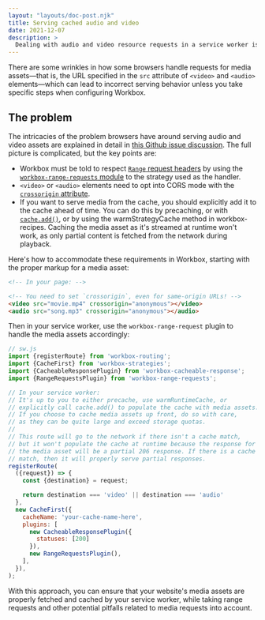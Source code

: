 ```yaml
---
layout: "layouts/doc-post.njk"
title: Serving cached audio and video
date: 2021-12-07
description: >
  Dealing with audio and video resource requests in a service worker is hard. Learn how to use workbox-range-request to deal with such requests in a predictable way.
---
```


There are some wrinkles in how some browsers handle requests for media assets&mdash;that is, the URL specified in the `src` attribute of `<video>` and `<audio>` elements&mdash;which can lead to incorrect serving behavior unless you take specific steps when configuring Workbox.

## The problem

The intricacies of the problem browsers have around serving audio and video assets are explained in detail in [this Github issue discussion](https://github.com/GoogleChrome/workbox/issues/1663#issuecomment-448755945). The full picture is complicated, but the key points are:

- Workbox must be told to respect [`Range` request headers](https://developer.mozilla.org/docs/Web/HTTP/Range_requests) by using the [`workbox-range-requests` module](/docs/workbox/modules/workbox-range-request/) to the strategy used as the handler.
- `<video>` or `<audio>` elements need to opt into CORS mode with the [`crossorigin` attribute](https://developer.mozilla.org/docs/Web/HTML/Attributes/crossorigin).
- If you want to serve media from the cache, you should explicitly add it to the cache ahead of time. You can do this by precaching, or with [`cache.add()`](https://developer.mozilla.org/docs/Web/API/Cache/add), or by using the warmStrategyCache method in workbox-recipes. Caching the media asset as it's streamed at runtime won't work, as only partial content is fetched from the network during playback.

Here's how to accommodate these requirements in Workbox, starting with the proper markup for a media asset:

```html
<!-- In your page: -->

<!-- You need to set `crossorigin`, even for same-origin URLs! -->
<video src="movie.mp4" crossorigin="anonymous"></video>
<audio src="song.mp3" crossorigin="anonymous"></audio>
```

Then in your service worker, use the `workbox-range-request` plugin to handle the media assets accordingly:

```javascript
// sw.js
import {registerRoute} from 'workbox-routing';
import {CacheFirst} from 'workbox-strategies';
import {CacheableResponsePlugin} from 'workbox-cacheable-response';
import {RangeRequestsPlugin} from 'workbox-range-requests';

// In your service worker:
// It's up to you to either precache, use warmRuntimeCache, or
// explicitly call cache.add() to populate the cache with media assets.
// If you choose to cache media assets up front, do so with care,
// as they can be quite large and exceed storage quotas.
//
// This route will go to the network if there isn't a cache match,
// but it won't populate the cache at runtime because the response for
// the media asset will be a partial 206 response. If there is a cache
// match, then it will properly serve partial responses.
registerRoute(
  ({request}) => {
    const {destination} = request;

    return destination === 'video' || destination === 'audio'
  },
  new CacheFirst({
    cacheName: 'your-cache-name-here',
    plugins: [
      new CacheableResponsePlugin({
        statuses: [200]
      }),
      new RangeRequestsPlugin(),
    ],
  }),
);
```

With this approach, you can ensure that your website's media assets are properly fetched and cached by your service worker, while taking range requests and other potential pitfalls related to media requests into account.
